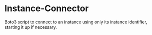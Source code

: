 # Instance-Connector
Boto3 script to connect to an instance using only its instance identifier, starting it up if necessary.
